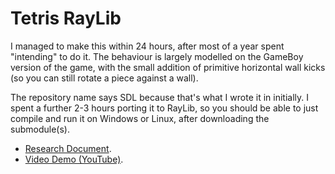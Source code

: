 # Tetris RayLib

I managed to make this within 24 hours, after most of a year spent
"intending" to do it.  The behaviour is largely modelled on the
GameBoy version of the game, with the small addition of primitive
horizontal wall kicks (so you can still rotate a piece against a
wall).

The repository name says SDL because that's what I wrote it in
initially.  I spent a further 2-3 hours porting it to RayLib, so you
should be able to just compile and run it on Windows or Linux, after
downloading the submodule(s).

* [Research Document](tetris.org).
* [Video Demo (YouTube)](https://www.youtube.com/watch?v=XRZNyxLB9Ik).
